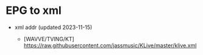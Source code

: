 # EPG to xml

* xml addr (updated 2023-11-15)

  - [WAVVE/TVING/KT]
    https://raw.githubusercontent.com/jassmusic/KLive/master/klive.xml

